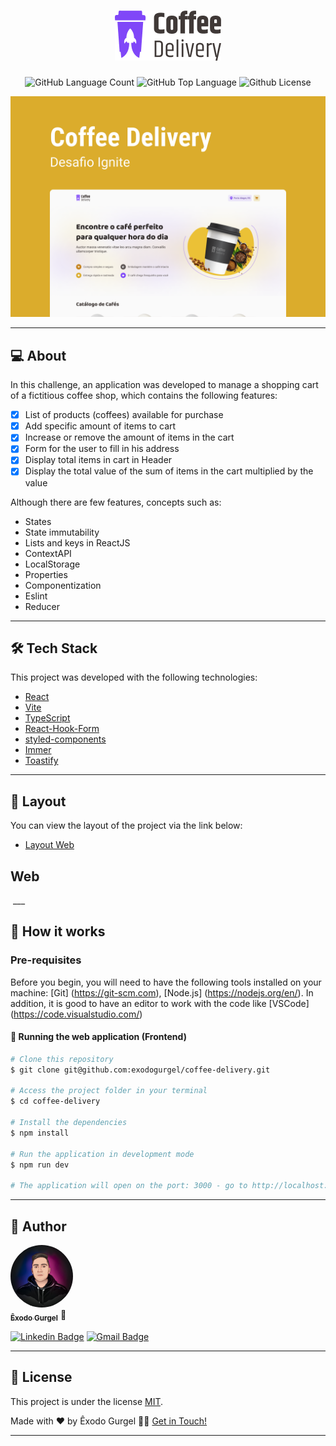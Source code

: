 <h1 align="center">
  <img src=".github/Logo.png" /> 
</h1>

<p align="center" margin-top="25px" >
  <img alt="GitHub Language Count" src="https://img.shields.io/github/languages/count/exodogurgel/coffee-delivery" />

  <img alt="GitHub Top Language" src="https://img.shields.io/github/languages/top/exodogurgel/coffee-delivery" />

  <img alt="Github License" src="https://img.shields.io/github/license/exodogurgel/coffee-delivery?color=blueviolet" />
  
</p>

![image](.github/coffee-delivery.png)
___

## 💻 About


In this challenge, an application was developed to manage a shopping cart of a fictitious coffee shop, which contains the following features:
- [x] List of products (coffees) available for purchase
- [x] Add specific amount of items to cart
- [x] Increase or remove the amount of items in the cart
- [x] Form for the user to fill in his address
- [x] Display total items in cart in Header
- [x] Display the total value of the sum of items in the cart multiplied by the value

Although there are few features, concepts such as:
- States
- State immutability
- Lists and keys in ReactJS
- ContextAPI
- LocalStorage
- Properties
- Componentization
- Eslint
- Reducer
___

## 🛠 Tech Stack

This project was developed with the following technologies:

- [React](https://reactjs.org)
- [Vite](https://vitejs.dev)
- [TypeScript](https://www.typescriptlang.org)
- [React-Hook-Form](https://react-hook-form.com)
- [styled-components](https://styled-components.com)
- [Immer](https://immerjs.github.io/immer)
- [Toastify](https://fkhadra.github.io/react-toastify/introduction)
___

## 🔖 Layout
You can view the layout of the project via the link below:

- [Layout Web](https://www.figma.com/file/dRLIV6D3bLlq31uIEwV76Y/Coffee-Delivery-(Copy)?node-id=2%3A1550)

## Web
<img alt="" src=".github/coffee-delivery.gif"/>
___

## 🚀 How it works

### Pre-requisites
Before you begin, you will need to have the following tools installed on your machine: [Git] (https://git-scm.com), [Node.js] (https://nodejs.org/en/). In addition, it is good to have an editor to work with the code like [VSCode] (https://code.visualstudio.com/)

#### 🧭 Running the web application (Frontend)

```bash
# Clone this repository
$ git clone git@github.com:exodogurgel/coffee-delivery.git

# Access the project folder in your terminal
$ cd coffee-delivery

# Install the dependencies
$ npm install

# Run the application in development mode
$ npm run dev

# The application will open on the port: 3000 - go to http://localhost:5173
```
___

## 🦸 Author

<a href="https://blog.rocketseat.com.br/author/exodo/">
 <img style="border-radius: 50%;" src="https://github.com/exodogurgel/exodogurgel/blob/main/images/b11993be-e073-4a30-adae-2fee655ccdd5.png?raw=true" width="100px;" alt="Êxodo Gurgel"/> 
 <br />
 <sub><b>Êxodo Gurgel</b></sub></a> <a href="https://blog.rocketseat.com.br/author/exodo/" title="Rocketseat"></a> 🚀
 <br />

[![Linkedin Badge](https://img.shields.io/badge/-Exodo-blue?style=flat-square&logo=Linkedin&logoColor=white&link=https://www.linkedin.com/in/exodo-gurgel/)](https://www.linkedin.com/in/exodo-gurgel/) 
[![Gmail Badge](https://img.shields.io/badge/-exodowellis@gmail.com-c14438?style=flat-square&logo=Gmail&logoColor=white&link=mailto:exodowellis@gmail.com)](mailto:exodowellis@gmail.com)

---

## 📝 License

This project is under the license [MIT](./LICENSE).

Made with ❤️ by Êxodo Gurgel 👋🏽 [Get in Touch!](Https://www.linkedin.com/in/exodo-gurgel/coffee-delivery)

---